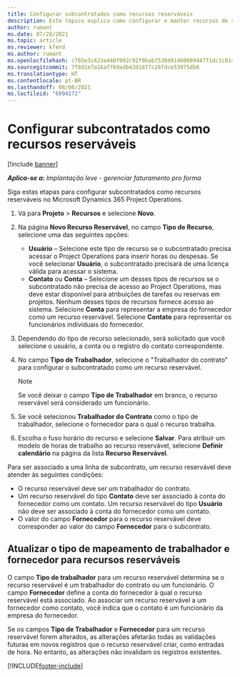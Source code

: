 ```yaml
---
title: Configurar subcontratados como recursos reserváveis
description: Este tópico explica como configurar e manter recursos de subcontratados criados a partir de usuários e contatos no sistema, para que possam ser associados a subcontratos no Microsoft Dynamics 365 Project Operations.
author: rumant
ms.date: 07/28/2021
ms.topic: article
ms.reviewer: kfend
ms.author: rumant
ms.openlocfilehash: c765e3c423e440f092c92f9bab75304914b0609447f1dc1c014f98801561b7a6
ms.sourcegitcommit: 7f8d1e7a16af769adb43d1877c28fdce53975db8
ms.translationtype: HT
ms.contentlocale: pt-BR
ms.lasthandoff: 08/06/2021
ms.locfileid: "6994172"
---
```

# <a name="set-up-subcontractors-as-bookable-resources"></a>Configurar subcontratados como recursos reserváveis

[!include [banner](../../includes/dataverse-preview.md)]

_**Aplica-se a:** Implantação leve - gerenciar faturamento pro forma_

Siga estas etapas para configurar subcontratados como recursos reserváveis no Microsoft Dynamics 365 Project Operations.

1. Vá para **Projeto** \> **Recursos** e selecione **Novo**.
2. Na página **Novo Recurso Reservável**, no campo **Tipo de Recurso**, selecione uma das seguintes opções:

    - **Usuário** – Selecione este tipo de recurso se o subcontratado precisa acessar o Project Operations para inserir horas ou despesas. Se você selecionar **Usuário**, o subcontratado precisará de uma licença válida para acessar o sistema.
    - **Contato** ou **Conta** – Selecione um desses tipos de recursos se o subcontratado não precisa de acesso ao Project Operations, mas deve estar disponível para atribuições de tarefas ou reservas em projetos. Nenhum desses tipos de recursos fornece acesso ao sistema. Selecione **Conta** para representar a empresa do fornecedor como um recurso reservável. Selecione **Contato** para representar os funcionários individuais do fornecedor.

3. Dependendo do tipo de recurso selecionado, será solicitado que você selecione o usuário, a conta ou o registro do contato correspondente.
4. No campo **Tipo de Trabalhador**, selecione o "Trabalhador do contrato" para configurar o subcontratado como um recurso reservável.

    > [!NOTE]
    > Se você deixar o campo **Tipo de Trabalhador** em branco, o recurso reservável será considerado um funcionário.

5. Se você selecionou **Trabalhador do Contrato** como o tipo de trabalhador, selecione o fornecedor para o qual o recurso trabalha.
6. Escolha o fuso horário do recurso e selecione **Salvar**. Para atribuir um modelo de horas de trabalho ao recurso reservável, selecione **Definir calendário** na página da lista **Recurso Reservável**.

Para ser associado a uma linha de subcontrato, um recurso reservável deve atender às seguintes condições:

- O recurso reservável deve ser um trabalhador do contrato.
- Um recurso reservável do tipo **Contato** deve ser associado à conta do fornecedor como um contato. Um recurso reservável do tipo **Usuário** não deve ser associado à conta do fornecedor como um contato.
- O valor do campo **Fornecedor** para o recurso reservável deve corresponder ao valor do campo **Fornecedor** para o subcontrato.

## <a name="update-the-type-of-worker-and-vendor-mapping-for-bookable-resources"></a>Atualizar o tipo de mapeamento de trabalhador e fornecedor para recursos reserváveis

O campo **Tipo de trabalhador** para um recurso reservável determina se o recurso reservável é um trabalhador do contrato ou um funcionário. O campo **Fornecedor** define a conta do fornecedor à qual o recurso reservável está associado. Ao associar um recurso reservável a um fornecedor como contato, você indica que o contato é um funcionário da empresa do fornecedor.

Se os campos **Tipo de Trabalhador** e **Fornecedor** para um recurso reservável forem alterados, as alterações afetarão todas as validações futuras em novos registros que o recurso reservável criar, como entradas de hora. No entanto, as alterações não invalidam os registros existentes.

[!INCLUDE[footer-include](../../includes/footer-banner.md)]
